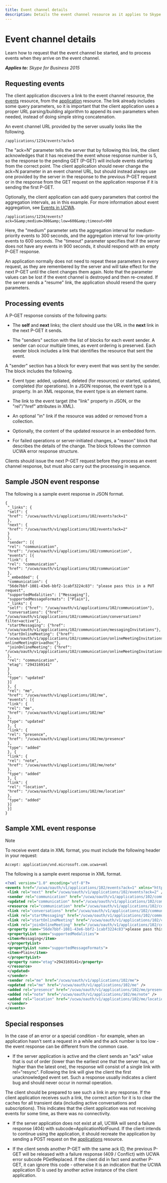 ```yaml
---
title: Event channel details
description: Details the event channel resource as it applies to Skype for Business 2015 and provides code examples for events.
---
```

# Event channel details
Learn how to request that the event channel be started, and to process events when they arrive on the event channel.


 _**Applies to:** Skype for Business 2015_

## Requesting events
<a name="sectionSection0"> </a>

The client application discovers a link to the event channel resource, the [events](events_ref.md) resource, from the [application](application_ref.md) resource. The link already includes some query parameters, so it is important that the client application uses a proper URL parsing/building algorithm to append its own parameters when needed, instead of doing simple string concatenation.

An event channel URL provided by the server usually looks like the following.




```
/applications/1234/events?ack=5
```

The "ack=N" parameter tells the server that by following this link, the client acknowledges that it has received the event whose response number is 5, so the response to the pending GET (P-GET) will include events starting from the correct point. The client application should never change the ack=N parameter in an event channel URL, but should instead always use one provided by the server in the response to the previous P-GET request or in the response from the GET request on the application response if it is sending the first P-GET.

Optionally, the client application can add query parameters that control the aggregation intervals, as in this example. For more information about event aggregation, see [Events in UCWA](EventsInUCWA.md). 




```
/applications/1234/events?ack=5&amp;medium=300&amp;low=600&amp;timeout=900
```

Here, the "medium" parameter sets the aggregation interval for medium-priority events to 300 seconds, and the aggregation interval for low-priority events to 600 seconds. The "timeout" parameter specifies that if the server does not have any events in 900 seconds, it should respond with an empty P-GET response.

An application normally does not need to repeat these parameters in every request, as they are remembered by the server and will take effect for the next P-GET until the client changes them again. Note that the parameter values can be lost if the event channel is destroyed and then re-created. If the server sends a "resume" link, the application should resend the query parameters.


## Processing events
<a name="sectionSection1"> </a>

A P-GET response consists of the following parts:


- The **self** and **next** links; the client should use the URL in the **next** link in the next P-GET it sends.
 
- The "senders" section with the list of blocks for each event sender. A sender can occur multiple times, as event ordering is preserved. Each sender block includes a link that identifies the resource that sent the event.
 
A "sender" section has a block for every event that was sent by the sender. The block includes the following.


- Event type: added, updated, deleted (for resources) or started, updated, completed (for operations). In a JSON response, the event type is a property. In an XML response, the event type is an element name.
 
- The link to the event target (the "link" property in JSON, or the "rel"/"href" attributes in XML).
 
- An optional "in" link if the resource was added or removed from a collection.
 
- Optionally, the content of the updated resource in an embedded form.
 
- For failed operations or server-initiated changes, a "reason" block that describes the details of the change. The block follows the common UCWA error response structure.
 
Clients should issue the next P-GET request before they process an event channel response, but must also carry out the processing in sequence.


## Sample JSON event response
<a name="sectionSection2"> </a>

The following is a sample event response in JSON format.


```
{ 
 "_links": { 
 "self": { 
 "href": "/ucwa/oauth/v1/applications/102/events?ack=1" 
 }, 
 "next": { 
 "href": "/ucwa/oauth/v1/applications/102/events?ack=2" 
 } 
 }, 
 "sender": [{ 
 "rel": "communication", 
 "href": "/ucwa/oauth/v1/applications/102/communication", 
 "events": [{ 
 "link": { 
 "rel": "communication", 
 "href": "/ucwa/oauth/v1/applications/102/communication" 
 }, 
 "_embedded": { 
 "communication": { 
 "56de7bbf-1081-43e6-bbf2-1cabf3224c83": "please pass this in a PUT request", 
 "supportedModalities": ["Messaging"], 
 "supportedMessageFormats": ["Plain"], 
 "_links": { 
 "self": {"href": "/ucwa/oauth/v1/applications/102/communication"}, 
 "conversations": {"href": "/ucwa/oauth/v1/applications/102/communication/conversations?filter=active"}, 
 "startMessaging": {"href": "/ucwa/oauth/v1/applications/102/communication/messagingInvitations"}, 
 "startOnlineMeeting": {"href": "/ucwa/oauth/v1/applications/102/communication/onlineMeetingInvitations?onlineMeetingUri=adhoc"}, 
 "joinOnlineMeeting": {"href": "/ucwa/oauth/v1/applications/102/communication/onlineMeetingInvitations"} 
 }, 
 "rel": "communication", 
 "etag": "2943169141" 
 } 
 }, 
 "type": "updated" 
 }] 
 }, { 
 "rel": "me", 
 "href": "/ucwa/oauth/v1/applications/102/me", 
 "events": [{ 
 "link": { 
 "rel": "me", 
 "href": "/ucwa/oauth/v1/applications/102/me" 
 }, 
 "type": "updated" 
 }, { 
 "link": { 
 "rel": "presence", 
 "href": "/ucwa/oauth/v1/applications/102/me/presence" 
 }, 
 "type": "added" 
 }, { 
 "link": { 
 "rel": "note", 
 "href": "/ucwa/oauth/v1/applications/102/me/note" 
 }, 
 "type": "added" 
 }, { 
 "link": { 
 "rel": "location", 
 "href": "/ucwa/oauth/v1/applications/102/me/location" 
 }, 
 "type": "added" 
 }] 
 }] 
}

```


## Sample XML event response
<a name="sectionSection3"> </a>


> [!NOTE] 
> To receive event data in XML format, you must include the following header in your request:


```
Accept: application/vnd.microsoft.com.ucwa+xml
```

The following is a sample event response in XML format.




```XML
<?xml version="1.0" encoding="utf-8"?> 
<events href="/ucwa/oauth/v1/applications/102/events?ack=1" xmlns="http://schemas.microsoft.com/rtc/2012/03/ucwa"> 
 <link rel="next" href="/ucwa/oauth/v1/applications/102/events?ack=2" /> 
 <sender rel="communication" href="/ucwa/oauth/v1/applications/102/communication"> 
 <updated rel="communication" href="/ucwa/oauth/v1/applications/102/communication"> 
 <resource rel="communication" href="/ucwa/oauth/v1/applications/102/communication"> 
 <link rel="conversations" href="/ucwa/oauth/v1/applications/102/communication/conversations?filter=active" /> 
 <link rel="startMessaging" href="/ucwa/oauth/v1/applications/102/communication/messagingInvitations" /> 
 <link rel="startOnlineMeeting" href="/ucwa/oauth/v1/applications/102/communication/onlineMeetingInvitations?onlineMeetingUri=adhoc" /> 
 <link rel="joinOnlineMeeting" href="/ucwa/oauth/v1/applications/102/communication/onlineMeetingInvitations" /> 
 <property name="56de7bbf-1081-43e6-bbf2-1cabf3224c83">please pass this in a PUT request</property> 
 <propertyList name="supportedModalities"> 
 <item>Messaging</item> 
 </propertyList> 
 <propertyList name="supportedMessageFormats"> 
 <item>Plain</item> 
 </propertyList> 
 <property name="etag">2943169141</property> 
 </resource> 
 </updated> 
 </sender> 
 <sender rel="me" href="/ucwa/oauth/v1/applications/102/me"> 
 <updated rel="me" href="/ucwa/oauth/v1/applications/102/me" /> 
 <added rel="presence" href="/ucwa/oauth/v1/applications/102/me/presence" /> 
 <added rel="note" href="/ucwa/oauth/v1/applications/102/me/note" /> 
 <added rel="location" href="/ucwa/oauth/v1/applications/102/me/location" /> 
 </sender> 
</events>

```


## Special responses
<a name="sectionSection4"> </a>

In the case of an error or a special condition - for example, when an application hasn't sent a request in a while and the ack number is too low - the event response can be different from the common case.


- If the server application is active and the client sends an "ack" value that is out of order (lower than the earliest one that the server has, or higher than the latest one), the response will consist of a single link with rel="resync". Following the link will give the client the first unacknowledged event set. Such a response usually indicates a client bug and should never occur in normal operation.
 
 The client should be prepared to see such a link in any response. If the client application receives such a link, the correct action for it is to clear the caches for all transient data (including active conversations and subscriptions). This indicates that the client application was not receiving events for some time, as there was no connectivity.
 
- If the server application does not exist at all, UCWA will send a failure response (404) with subcode=ApplicationNotFound. If the client intends to continue using the application, it should recreate the application by sending a POST request on the [applications](applications_ref.md) resource.
 
- If the client sends another P-GET with the same ack ID, the previous P-GET will be released with a failure response (409 / Conflict) with UCWA error subcode PGetReplaced. If the client did in fact send another P-GET, it can ignore this code - otherwise it is an indication that the UCWA application ID is used by another active instance of the client application.
 

